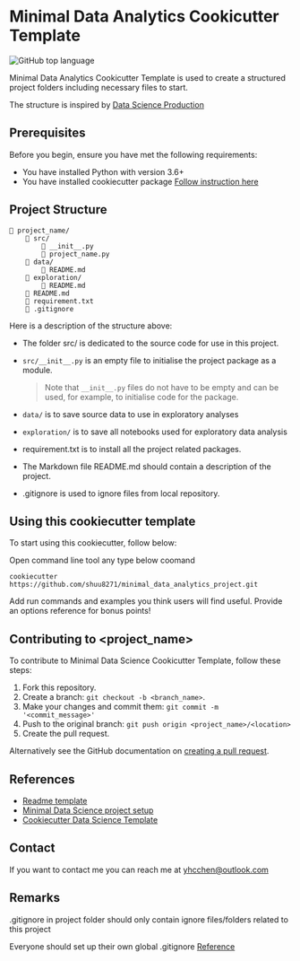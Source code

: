 # Minimal Data Analytics Cookicutter Template

<!--- These are examples. See https://shields.io for others or to customize this set of shields. You might want to include dependencies, project status and licence info here --->
![GitHub top language](https://img.shields.io/github/languages/top/shuu8271/minimal_data_analytics_project?style=plastic)

Minimal Data Analytics Cookicutter Template is used to create a structured project folders including necessary files to start.

The structure is inspired by [Data Science Production](https://github.com/FilippoBovo/production-data-science/tree/master/tutorial/a-setup)

## Prerequisites

Before you begin, ensure you have met the following requirements:
<!--- These are just example requirements. Add, duplicate or remove as required --->
* You have installed Python with version 3.6+
* You have installed cookiecutter package [Follow instruction here](https://cookiecutter.readthedocs.io/en/latest/installation.html)

## Project Structure
```
📁 project_name/
    📁 src/
        📄 __init__.py
        📄 project_name.py
    📁 data/
        📄 README.md
    📁 exploration/
        📄 README.md
    📄 README.md
    📄 requirement.txt
    📄 .gitignore
```
Here is a description of the structure above:

* The folder src/ is dedicated to the source code for use in this project.

* `src/__init__.py` is an empty file to initialise the project package as a module.

    > Note that `__init__.py` files do not have to be empty and can be used, for example, to initialise code for the package.

* `data/` is to save source data to use in exploratory analyses

* `exploration/` is to save all notebooks used for exploratory data analysis

* requirement.txt is to install all the project related packages.

* The Markdown file README.md should contain a description of the project.

* .gitignore is used to ignore files from local repository.


## Using this cookiecutter template

To start using this cookiecutter,  follow below:

Open command line tool any type below coomand
```
cookiecutter https://github.com/shuu8271/minimal_data_analytics_project.git
```

Add run commands and examples you think users will find useful. Provide an options reference for bonus points!

## Contributing to <project_name>
<!--- If your README is long or you have some specific process or steps you want contributors to follow, consider creating a separate CONTRIBUTING.md file--->
To contribute to Minimal Data Science Cookicutter Template, follow these steps:

1. Fork this repository.
2. Create a branch: `git checkout -b <branch_name>`.
3. Make your changes and commit them: `git commit -m '<commit_message>'`
4. Push to the original branch: `git push origin <project_name>/<location>`
5. Create the pull request.

Alternatively see the GitHub documentation on [creating a pull request](https://help.github.com/en/github/collaborating-with-issues-and-pull-requests/creating-a-pull-request).

## References

* [Readme template](https://github.com/scottydocs/README-template.md)
* [Minimal Data Science project setup](https://github.com/FilippoBovo/production-data-science/)
* [Cookiecutter Data Science Template](https://drivendata.github.io/cookiecutter-data-science/)


## Contact

If you want to contact me you can reach me at yhcchen@outlook.com


## Remarks

.gitignore in project folder should only contain ignore files/folders related to this project

Everyone should set up their own global .gitignore
[Reference](https://sebastiandedeyne.com/setting-up-a-global-gitignore-file/)
